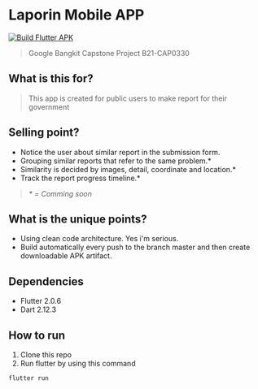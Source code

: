 # Laporin Mobile APP

[![Build Flutter APK](https://github.com/laporin/frontend_app_public/actions/workflows/flutter.yml/badge.svg)](https://github.com/laporin/frontend_app_public/actions/workflows/flutter.yml)

> Google Bangkit Capstone Project B21-CAP0330

## What is this for?

> This app is created for public users to make report for their government

## Selling point?

* Notice the user about similar report in the submission form.
* Grouping similar reports that refer to the same problem.*
* Similarity is decided by images, detail, coordinate and location.*
* Track the report progress timeline.*

> _* = Comming soon_
## What is the unique points?

* Using clean code architecture. Yes i'm serious.
* Build automatically every push to the branch master and then create downloadable APK artifact.

## Dependencies

* Flutter 2.0.6
* Dart 2.12.3

## How to run

1. Clone this repo
2. Run flutter by using this command

```sh
flutter run
```
